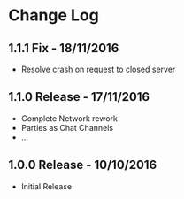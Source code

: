 # Change Log

## 1.1.1 Fix - 18/11/2016

 - Resolve crash on request to closed server


## 1.1.0 Release - 17/11/2016

 - Complete Network rework
 - Parties as Chat Channels
 - ...


## 1.0.0 Release - 10/10/2016

 - Initial Release